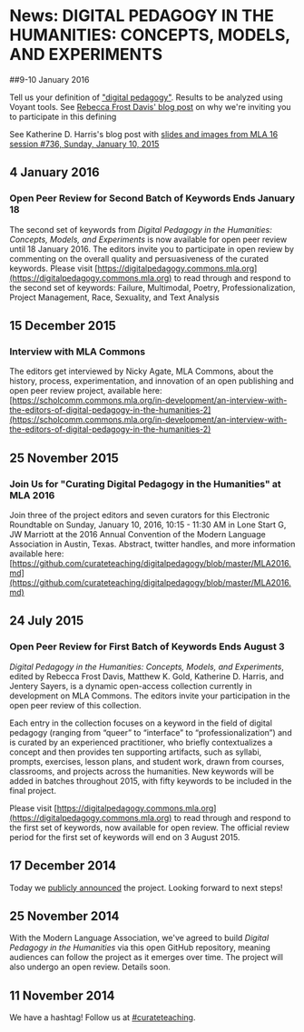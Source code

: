 # News: DIGITAL PEDAGOGY IN THE HUMANITIES: CONCEPTS, MODELS, AND EXPERIMENTS

##9-10 January 2016

Tell us your definition of ["digital pedagogy"](https://t.co/ZarF67Cz1s). Results to be analyzed using Voyant tools. See [Rebecca Frost Davis' blog post](https://rebeccafrostdavis.wordpress.com/2016/01/09/defining-digital-pedagogy/) on why we're inviting you to participate in this defining

See Katherine D. Harris's blog post with [slides and images from MLA 16 session #736, Sunday, January 10, 2015](https://triproftri.wordpress.com/2016/01/10/mla2016-dig-ped/)

## 4 January 2016

### Open Peer Review for Second Batch of Keywords Ends January 18

The second set of keywords from *Digital Pedagogy in the Humanities: Concepts, Models, and Experiments* is now available for open peer review until 18 January 2016. The editors invite you to participate in open review by commenting on the overall quality and persuasiveness of the curated keywords. Please visit [https://digitalpedagogy.commons.mla.org](https://digitalpedagogy.commons.mla.org) to read through and respond to the second set of keywords: Failure, Multimodal, Poetry, Professionalization, Project Management, Race, Sexuality, and Text Analysis

## 15 December 2015

### Interview with MLA Commons

The editors get interviewed by Nicky Agate, MLA Commons, about the history, process, experimentation, and innovation of an open publishing and open peer review project, available here: [https://scholcomm.commons.mla.org/in-development/an-interview-with-the-editors-of-digital-pedagogy-in-the-humanities-2](https://scholcomm.commons.mla.org/in-development/an-interview-with-the-editors-of-digital-pedagogy-in-the-humanities-2)

## 25 November 2015

### Join Us for "Curating Digital Pedagogy in the Humanities" at MLA 2016

Join three of the project editors and seven curators for this Electronic Roundtable on Sunday, January 10, 2016, 10:15 - 11:30 AM in Lone Start G, JW Marriott at the 2016 Annual Convention of the Modern Language Association in Austin, Texas.  Abstract, twitter handles, and more information available here: [https://github.com/curateteaching/digitalpedagogy/blob/master/MLA2016.md](https://github.com/curateteaching/digitalpedagogy/blob/master/MLA2016.md)


## 24 July 2015

### Open Peer Review for First Batch of Keywords Ends August 3

*Digital Pedagogy in the Humanities: Concepts, Models, and Experiments*, edited by Rebecca Frost Davis, Matthew K. Gold, Katherine D. Harris, and Jentery Sayers, is a dynamic open-access collection currently in development on MLA Commons. The editors invite your participation in the open peer review of this collection. 

Each entry in the collection focuses on a keyword in the field of digital pedagogy (ranging from “queer” to “interface” to “professionalization”) and is curated by an experienced practitioner, who briefly contextualizes a concept and then provides ten supporting artifacts, such as syllabi, prompts, exercises, lesson plans, and student work, drawn from courses, classrooms, and projects across the humanities. New keywords will be added in batches throughout 2015, with fifty keywords to be included in the final project.

Please visit [https://digitalpedagogy.commons.mla.org](https://digitalpedagogy.commons.mla.org) to read through and respond to the first set of keywords, now available for open review. The official review period for the first set of keywords will end on 3 August 2015. 


## 17 December 2014

Today we [publicly announced](announcement.md) the project. Looking forward to next steps!

## 25 November 2014

With the Modern Language Association, we've agreed to build *Digital Pedagogy in the Humanities* via this open GitHub repository, meaning audiences can follow the project as it emerges over time. The project will also undergo an open review. Details soon.

## 11 November 2014

We have a hashtag! Follow us at [#curateteaching](https://twitter.com/hashtag/curateteaching?f=realtime&src=hash).
